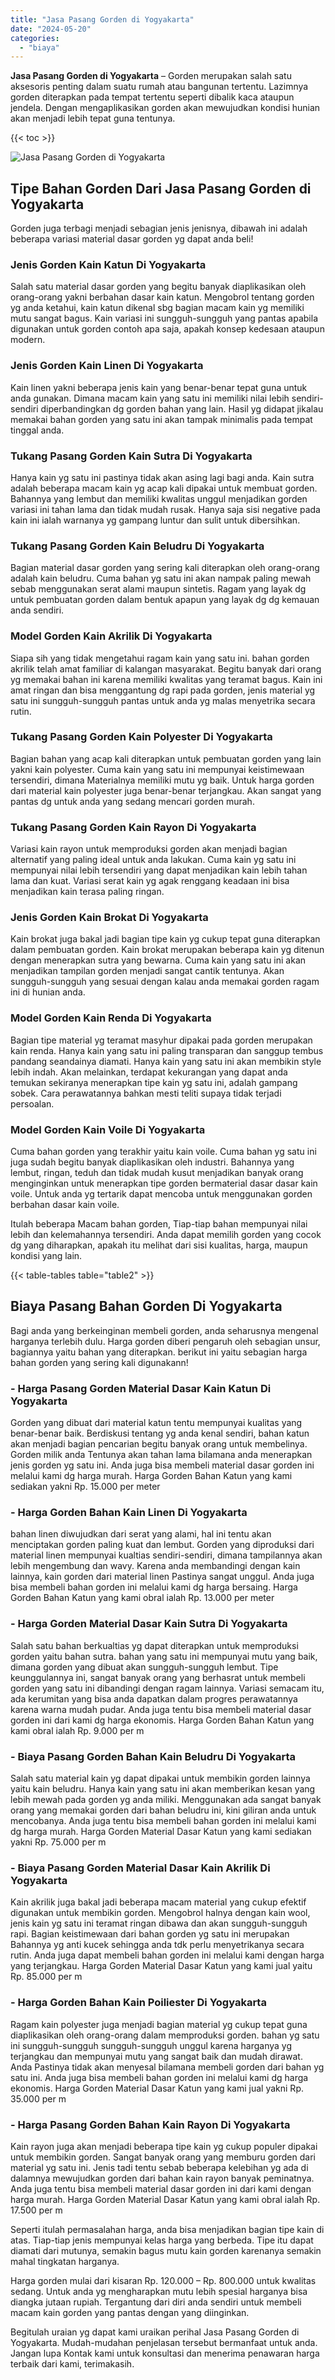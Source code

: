```yaml
---
title: "Jasa Pasang Gorden di Yogyakarta"
date: "2024-05-20"
categories: 
  - "biaya"
---
```


**Jasa Pasang Gorden di Yogyakarta** – Gorden merupakan salah satu aksesoris penting dalam suatu rumah atau bangunan tertentu. Lazimnya gorden diterapkan pada tempat tertentu seperti dibalik kaca ataupun jendela. Dengan mengaplikasikan gorden akan mewujudkan kondisi hunian akan menjadi lebih tepat guna tentunya.

{{< toc >}}

![Jasa Pasang Gorden di Yogyakarta](/images/pasang-gorden-murah06.png)

## Tipe Bahan Gorden Dari Jasa Pasang Gorden di Yogyakarta

Gorden juga terbagi menjadi sebagian jenis jenisnya, dibawah ini adalah beberapa variasi material dasar gorden yg dapat anda beli!

### Jenis Gorden Kain Katun Di Yogyakarta

Salah satu material dasar gorden yang begitu banyak diaplikasikan oleh orang-orang yakni berbahan dasar kain katun. Mengobrol tentang gorden yg anda ketahui, kain katun dikenal sbg bagian macam kain yg memiliki mutu sangat bagus. Kain variasi ini sungguh-sungguh yang pantas apabila digunakan untuk gorden contoh apa saja, apakah konsep kedesaan ataupun modern.

### Jenis Gorden Kain Linen Di Yogyakarta

Kain linen yakni beberapa jenis kain yang benar-benar tepat guna untuk anda gunakan. Dimana macam kain yang satu ini memiliki nilai lebih sendiri-sendiri diperbandingkan dg gorden bahan yang lain. Hasil yg didapat jikalau memakai bahan gorden yang satu ini akan tampak minimalis pada tempat tinggal anda.

### Tukang Pasang Gorden Kain Sutra Di Yogyakarta

Hanya kain yg satu ini pastinya tidak akan asing lagi bagi anda. Kain sutra adalah beberapa macam kain yg acap kali dipakai untuk membuat gorden. Bahannya yang lembut dan memiliki kwalitas unggul menjadikan gorden variasi ini tahan lama dan tidak mudah rusak. Hanya saja sisi negative pada kain ini ialah warnanya yg gampang luntur dan sulit untuk dibersihkan.

### Tukang Pasang Gorden Kain Beludru Di Yogyakarta

Bagian material dasar gorden yang sering kali diterapkan oleh orang-orang adalah kain beludru. Cuma bahan yg satu ini akan nampak paling mewah sebab menggunakan serat alami maupun sintetis. Ragam yang layak dg untuk pembuatan gorden dalam bentuk apapun yang layak dg dg kemauan anda sendiri.

### Model Gorden Kain Akrilik Di Yogyakarta

Siapa sih yang tidak mengetahui ragam kain yang satu ini. bahan gorden akrilik telah amat familiar di kalangan masyarakat. Begitu banyak dari orang yg memakai bahan ini karena memiliki kwalitas yang teramat bagus. Kain ini amat ringan dan bisa menggantung dg rapi pada gorden, jenis material yg satu ini sungguh-sungguh pantas untuk anda yg malas menyetrika secara rutin.

### Tukang Pasang Gorden Kain Polyester Di Yogyakarta

Bagian bahan yang acap kali diterapkan untuk pembuatan gorden yang lain yakni kain polyester. Cuma kain yang satu ini mempunyai keistimewaan tersendiri, dimana Materialnya memiliki mutu yg baik. Untuk harga gorden dari material kain polyester juga benar-benar terjangkau. Akan sangat yang pantas dg untuk anda yang sedang mencari gorden murah.

### Tukang Pasang Gorden Kain Rayon Di Yogyakarta

Variasi kain rayon untuk memproduksi gorden akan menjadi bagian alternatif yang paling ideal untuk anda lakukan. Cuma kain yg satu ini mempunyai nilai lebih tersendiri yang dapat menjadikan kain lebih tahan lama dan kuat. Variasi serat kain yg agak renggang keadaan ini bisa menjadikan kain terasa paling ringan.

### Jenis Gorden Kain Brokat Di Yogyakarta

Kain brokat juga bakal jadi bagian tipe kain yg cukup tepat guna diterapkan dalam pembuatan gorden. Kain brokat merupakan beberapa kain yg ditenun dengan menerapkan sutra yang bewarna. Cuma kain yang satu ini akan menjadikan tampilan gorden menjadi sangat cantik tentunya. Akan sungguh-sungguh yang sesuai dengan kalau anda memakai gorden ragam ini di hunian anda.

### Model Gorden Kain Renda Di Yogyakarta

Bagian tipe material yg teramat masyhur dipakai pada gorden merupakan kain renda. Hanya kain yang satu ini paling transparan dan sanggup tembus pandang seandainya diamati. Hanya kain yang satu ini akan membikin style lebih indah. Akan melainkan, terdapat kekurangan yang dapat anda temukan sekiranya menerapkan tipe kain yg satu ini, adalah gampang sobek. Cara perawatannya bahkan mesti teliti supaya tidak terjadi persoalan.

### Model Gorden Kain Voile Di Yogyakarta

Cuma bahan gorden yang terakhir yaitu kain voile. Cuma bahan yg satu ini juga sudah begitu banyak diaplikasikan oleh industri. Bahannya yang lembut, ringan, teduh dan tidak mudah kusut menjadikan banyak orang menginginkan untuk menerapkan tipe gorden bermaterial dasar dasar kain voile. Untuk anda yg tertarik dapat mencoba untuk menggunakan gorden berbahan dasar kain voile.

Itulah beberapa Macam bahan gorden, Tiap-tiap bahan mempunyai nilai lebih dan kelemahannya tersendiri. Anda dapat memilih gorden yang cocok dg yang diharapkan, apakah itu melihat dari sisi kualitas, harga, maupun kondisi yang lain.

{{< table-tables table="table2" >}}

## Biaya Pasang Bahan Gorden Di Yogyakarta

Bagi anda yang berkeinginan membeli gorden, anda seharusnya mengenal harganya terlebih dulu. Harga gorden diberi pengaruh oleh sebagian unsur, bagiannya yaitu bahan yang diterapkan. berikut ini yaitu sebagian harga bahan gorden yang sering kali digunakann!

### \- Harga Pasang Gorden Material Dasar Kain Katun Di Yogyakarta

Gorden yang dibuat dari material katun tentu mempunyai kualitas yang benar-benar baik. Berdiskusi tentang yg anda kenal sendiri, bahan katun akan menjadi bagian pencarian begitu banyak orang untuk membelinya. Gorden milik anda Tentunya akan tahan lama bilamana anda menerapkan jenis gorden yg satu ini. Anda juga bisa membeli material dasar gorden ini melalui kami dg harga murah. Harga Gorden Bahan Katun yang kami sediakan yakni Rp. 15.000 per meter

### \- Harga Gorden Bahan Kain Linen Di Yogyakarta

bahan linen diwujudkan dari serat yang alami, hal ini tentu akan menciptakan gorden paling kuat dan lembut. Gorden yang diproduksi dari material linen mempunyai kualtias sendiri-sendiri, dimana tampilannya akan lebih mengembung dan wavy. Karena anda membandingi dengan kain lainnya, kain gorden dari material linen Pastinya sangat unggul. Anda juga bisa membeli bahan gorden ini melalui kami dg harga bersaing. Harga Gorden Bahan Katun yang kami obral ialah Rp. 13.000 per meter

### \- Harga Gorden Material Dasar Kain Sutra Di Yogyakarta

Salah satu bahan berkualtias yg dapat diterapkan untuk memproduksi gorden yaitu bahan sutra. bahan yang satu ini mempunyai mutu yang baik, dimana gorden yang dibuat akan sungguh-sungguh lembut. Tipe keunggulannya ini, sangat banyak orang yang berhasrat untuk membeli gorden yang satu ini dibandingi dengan ragam lainnya. Variasi semacam itu, ada kerumitan yang bisa anda dapatkan dalam progres perawatannya karena warna mudah pudar. Anda juga tentu bisa membeli material dasar gorden ini dari kami dg harga ekonomis. Harga Gorden Bahan Katun yang kami obral ialah Rp. 9.000 per m

### \- Biaya Pasang Gorden Bahan Kain Beludru Di Yogyakarta

Salah satu material kain yg dapat dipakai untuk membikin gorden lainnya yaitu kain beludru. Hanya kain yang satu ini akan memberikan kesan yang lebih mewah pada gorden yg anda miliki. Menggunakan ada sangat banyak orang yang memakai gorden dari bahan beludru ini, kini giliran anda untuk mencobanya. Anda juga tentu bisa membeli bahan gorden ini melalui kami dg harga murah. Harga Gorden Material Dasar Katun yang kami sediakan yakni Rp. 75.000 per m

### \- Biaya Pasang Gorden Material Dasar Kain Akrilik Di Yogyakarta

Kain akrilik juga bakal jadi beberapa macam material yang cukup efektif digunakan untuk membikin gorden. Mengobrol halnya dengan kain wool, jenis kain yg satu ini teramat ringan dibawa dan akan sungguh-sungguh rapi. Bagian keistimewaan dari bahan gorden yg satu ini merupakan Bahannya yg anti kucek sehingga anda tdk perlu menyetrikanya secara rutin. Anda juga dapat membeli bahan gorden ini melalui kami dengan harga yang terjangkau. Harga Gorden Material Dasar Katun yang kami jual yaitu Rp. 85.000 per m

### \- Harga Gorden Bahan Kain Poiliester Di Yogyakarta

Ragam kain polyester juga menjadi bagian material yg cukup tepat guna diaplikasikan oleh orang-orang dalam memproduksi gorden. bahan yg satu ini sungguh-sungguh sungguh-sungguh unggul karena harganya yg terjangkau dan mempunyai mutu yang sangat baik dan mudah dirawat. Anda Pastinya tidak akan menyesal bilamana membeli gorden dari bahan yg satu ini. Anda juga bisa membeli bahan gorden ini melalui kami dg harga ekonomis. Harga Gorden Material Dasar Katun yang kami jual yakni Rp. 35.000 per m

### \- Harga Pasang Gorden Bahan Kain Rayon Di Yogyakarta

Kain rayon juga akan menjadi beberapa tipe kain yg cukup populer dipakai untuk membikin gorden. Sangat banyak orang yang memburu gorden dari material yg satu ini. Jenis tadi tentu sebab beberapa kelebihan yg ada di dalamnya mewujudkan gorden dari bahan kain rayon banyak peminatnya. Anda juga tentu bisa membeli material dasar gorden ini dari kami dengan harga murah. Harga Gorden Material Dasar Katun yang kami obral ialah Rp. 17.500 per m

Seperti itulah permasalahan harga, anda bisa menjadikan bagian tipe kain di atas. Tiap-tiap jenis mempunyai kelas harga yang berbeda. Tipe itu dapat diamati dari mutunya, semakin bagus mutu kain gorden karenanya semakin mahal tingkatan harganya.

Harga gorden mulai dari kisaran Rp. 120.000 – Rp. 800.000 untuk kwalitas sedang. Untuk anda yg mengharapkan mutu lebih spesial harganya bisa diangka jutaan rupiah. Tergantung dari diri anda sendiri untuk membeli macam kain gorden yang pantas dengan yang diinginkan.

Begitulah uraian yg dapat kami uraikan perihal Jasa Pasang Gorden di Yogyakarta. Mudah-mudahan penjelasan tersebut bermanfaat untuk anda. Jangan lupa Kontak kami untuk konsultasi dan menerima penawaran harga terbaik dari kami, terimakasih.
